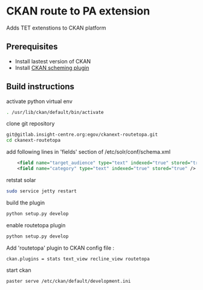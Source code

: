 # CKAN route to PA extension 

Adds TET extenstions to CKAN platform 

## Prerequisites

* Install lastest version of CKAN 
* Install [CKAN scheming plugin](https://github.com/open-data/ckanext-scheming)

## Build instructions 

activate python virtual env 

```sh
. /usr/lib/ckan/default/bin/activate
```

clone git repository

```sh
git@gitlab.insight-centre.org:egov/ckanext-routetopa.git
cd ckanext-routetopa
```

add following lines in 'fields' section of /etc/solr/conf/schema.xml

```xml
    <field name="target_audience" type="text" indexed="true" stored="true" />
    <field name="category" type="text" indexed="true" stored="true" />
```

retstat solar

```sh
sudo service jetty restart
```

build the plugin

```sh
python setup.py develop
```

enable routetopa plugin 
```sh
python setup.py develop
```

Add 'routetopa' plugin to CKAN config file :
```sh
ckan.plugins = stats text_view recline_view routetopa
```

start ckan
```sh
paster serve /etc/ckan/default/development.ini
```
